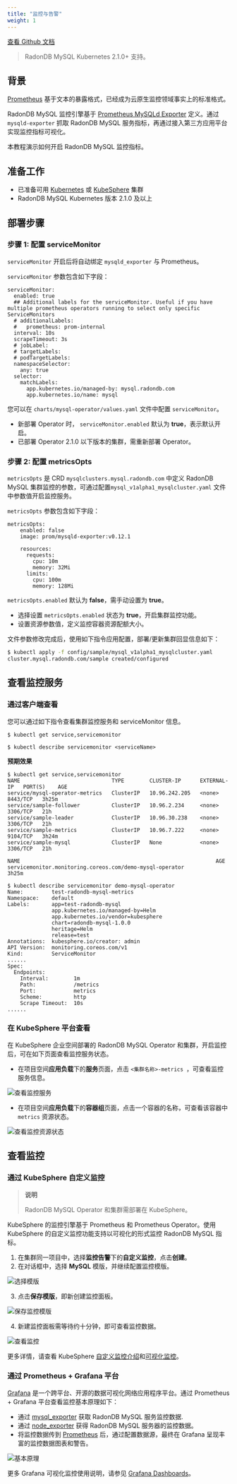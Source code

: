 ```yaml
---
title: "监控与告警"
weight: 1
---
```


[查看 Github 文档](https://github.com/radondb/radondb-mysql-kubernetes/blob/main/docs/zh-cn/deploy_monitoring.md)

> RadonDB MySQL Kubernetes 2.1.0+ 支持。

## 背景
[Prometheus](https://prometheus.io/) 基于文本的暴露格式，已经成为云原生监控领域事实上的标准格式。

RadonDB MySQL 监控引擎基于 [Prometheus MySQLd Exporter](https://github.com/prometheus/mysqld_exporter) 定义。通过 `mysqld-exporter` 抓取 RadonDB MySQL 服务指标，再通过接入第三方应用平台实现监控指标可视化。

本教程演示如何开启 RadonDB MySQL 监控指标。

## 准备工作

- 已准备可用 [Kubernetes](../install/kubernetes.md) 或 [KubeSphere](../install/kubesphere.md) 集群
- RadonDB MySQL Kubernetes 版本 2.1.0 及以上

## 部署步骤

### 步骤 1: 配置 serviceMonitor

`serviceMonitor` 开启后将自动绑定 `mysqld_exporter` 与 Prometheus。

`serviceMonitor` 参数包含如下字段：

```shell
serviceMonitor:
  enabled: true
  ## Additional labels for the serviceMonitor. Useful if you have multiple prometheus operators running to select only specific ServiceMonitors
  # additionalLabels:
  #   prometheus: prom-internal
  interval: 10s
  scrapeTimeout: 3s
  # jobLabel:
  # targetLabels:
  # podTargetLabels:
  namespaceSelector:
    any: true
  selector:
    matchLabels:
      app.kubernetes.io/managed-by: mysql.radondb.com
      app.kubernetes.io/name: mysql
```

您可以在 `charts/mysql-operator/values.yaml` 文件中配置 `serviceMonitor`。

- 新部署 Operator 时， `serviceMonitor.enabled` 默认为 **true**，表示默认开启。
- 已部署 Operator 2.1.0 以下版本的集群，需重新部署 Operator。

### 步骤 2: 配置 metricsOpts

`metricsOpts` 是 CRD  `mysqlclusters.mysql.radondb.com` 中定义 RadonDB MySQL 集群监控的参数，可通过配置`mysql_v1alpha1_mysqlcluster.yaml` 文件中参数值开启监控服务。

`metricsOpts` 参数包含如下字段：

```shell
metricsOpts:
    enabled: false  
    image: prom/mysqld-exporter:v0.12.1

    resources:
      requests:
        cpu: 10m
        memory: 32Mi
      limits:
        cpu: 100m
        memory: 128Mi
```

`metricsOpts.enabled` 默认为 **false**，需手动设置为 **true**。

- 选择设置 `metricsOpts.enabled` 状态为 **true**，开启集群监控功能。
- 设置资源参数值，定义监控容器资源配额大小。

文件参数修改完成后，使用如下指令应用配置，部署/更新集群回显信息如下：

```bash
$ kubectl apply -f config/sample/mysql_v1alpha1_mysqlcluster.yaml
cluster.mysql.radondb.com/sample created/configured
```

## 查看监控服务

### 通过客户端查看

您可以通过如下指令查看集群监控服务和 serviceMonitor 信息。

```shell
$ kubectl get service,servicemonitor

$ kubectl describe servicemonitor <serviceName>
```

**预期效果**

```shell
$ kubectl get service,servicemonitor
NAME                             TYPE        CLUSTER-IP      EXTERNAL-IP   PORT(S)    AGE
service/mysql-operator-metrics   ClusterIP   10.96.242.205   <none>        8443/TCP   3h25m
service/sample-follower          ClusterIP   10.96.2.234     <none>        3306/TCP   21h
service/sample-leader            ClusterIP   10.96.30.238    <none>        3306/TCP   21h
service/sample-metrics           ClusterIP   10.96.7.222     <none>        9104/TCP   3h24m
service/sample-mysql             ClusterIP   None            <none>        3306/TCP   21h

NAME                                                              AGE
servicemonitor.monitoring.coreos.com/demo-mysql-operator          3h25m

$ kubectl describe servicemonitor demo-mysql-operator 
Name:         test-radondb-mysql-metrics
Namespace:    default
Labels:       app=test-radondb-mysql
              app.kubernetes.io/managed-by=Helm
              app.kubernetes.io/vendor=kubesphere
              chart=radondb-mysql-1.0.0
              heritage=Helm
              release=test
Annotations:  kubesphere.io/creator: admin
API Version:  monitoring.coreos.com/v1
Kind:         ServiceMonitor
......
Spec:
  Endpoints:
    Interval:        1m
    Path:            /metrics
    Port:            metrics
    Scheme:          http
    Scrape Timeout:  10s
......
```

### 在 KubeSphere 平台查看

在 KubeSphere 企业空间部署的 RadonDB MySQL Operator 和集群，开启监控后，可在如下页面查看监控服务状态。

- 在项目空间**应用负载**下的**服务**页面，点击 `<集群名称>-metrics `，可查看监控服务信息。

![查看监控服务](https://dbg-files.pek3b.qingstor.com/radondb_website/docs/features/monitoring/monitor_service.png)

- 在项目空间**应用负载**下的**容器组**页面，点击一个容器的名称，可查看该容器中 `metrics` 资源状态。

![查看监控资源状态](https://dbg-files.pek3b.qingstor.com/radondb_website/docs/features/monitoring/pod_metrics.png)

## 查看监控

### 通过 KubeSphere 自定义监控

> **说明**
> 
> RadonDB MySQL Operator 和集群需部署在 KubeSphere。

KubeSphere 的监控引擎基于 Prometheus 和 Prometheus Operator。使用 KubeSphere 的自定义监控功能支持以可视化的形式监控 RadonDB MySQL 指标。

1. 在集群同一项目中，选择**监控告警**下的**自定义监控**，点击**创建**。
2. 在对话框中，选择 **MySQL** 模版，并继续配置监控模版。

![选择模版](https://dbg-files.pek3b.qingstor.com/radondb_website/docs/features/monitoring/mysql_exporter.png)

3. 点击**保存模版**，即新创建监控面板。

![保存监控模版](https://dbg-files.pek3b.qingstor.com/radondb_website/docs/features/monitoring/config_dashboard.png)

4. 新建监控面板需等待约十分钟，即可查看监控数据。

![查看监控](https://dbg-files.pek3b.qingstor.com/radondb_website/docs/features/monitoring/monitor_overview.png)

更多详情，请查看 KubeSphere [自定义监控介绍](https://kubesphere.io/zh/docs/project-user-guide/custom-application-monitoring/introduction/)和[可视化监控](https://kubesphere.io/zh/docs/project-user-guide/custom-application-monitoring/visualization/overview/)。

### 通过 Prometheus + Grafana 平台

[Grafana](https://github.com/grafana/grafana) 是一个跨平台、开源的数据可视化网络应用程序平台。通过 Prometheus + Grafana 平台查看监控基本原理如下：

- 通过 [mysql_exporter](https://github.com/prometheus/mysqld_exporter) 获取 RadonDB MySQL 服务监控数据.
- 通过 [node_exporter](https://github.com/prometheus/node_exporter) 获得 RadonDB MySQL 服务器的监控数据。
- 将监控数据传到 [Prometheus](https://prometheus.io/download/) 后，通过配置数据源，最终在 Grafana 呈现丰富的监控数据图表和警告。

![基本原理](https://dbg-files.pek3b.qingstor.com/radondb_website/docs/features/monitoring/prometheus_grafana.png)

更多 Grafana 可视化监控使用说明，请参见 [Grafana Dashboards](https://grafana.com/docs/grafana/latest/dashboards/)。

